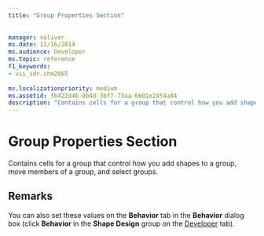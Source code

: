```yaml
---
title: "Group Properties Section"
 
 
manager: soliver
ms.date: 11/16/2014
ms.audience: Developer
ms.topic: reference
f1_keywords:
- vis_sdr.chm2065
 
ms.localizationpriority: medium
ms.assetid: fb422d46-0b4d-3bf7-73aa-6b01e2454a84
description: "Contains cells for a group that control how you add shapes to a group, move members of a group, and select groups."
---
```


# Group Properties Section

Contains cells for a group that control how you add shapes to a group, move members of a group, and select groups. 
  
## Remarks

You can also set these values on the **Behavior** tab in the **Behavior** dialog box (click **Behavior** in the **Shape Design** group on the [Developer](run-in-developer-mode-display-the-developer-tab.md) tab). 
  

